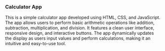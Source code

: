 ### Calculator App

This is a simple calculator app developed using HTML, CSS, and JavaScript. The app allows users to perform basic arithmetic operations like addition, subtraction, multiplication, and division. It features a clean user interface, responsive design, and interactive buttons. The app dynamically updates the display as users input values and perform calculations, making it an intuitive and easy-to-use tool.
